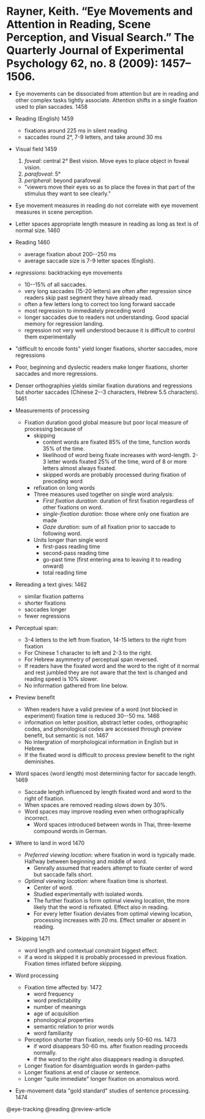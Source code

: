 # Rayner, Keith. “Eye Movements and Attention in Reading, Scene Perception, and Visual Search.” The Quarterly Journal of Experimental Psychology 62, no. 8 (2009): 1457–1506.

- Eye movements can be dissociated from attention but are in reading and other complex tasks tightly associate. Attention shifts in a single fixation used to plan saccades. 1458

- Reading (English) 1459
  - fixations around 225 ms in silent reading
  - saccades round 2°, 7-9 letters, and take around 30 ms 

- Visual field 1459
  1. *foveal*: central 2° Best vision. Move eyes to place object in foveal vision.
  2. *parafoveal*: 5°
  3. *peripheral*: beyond parafoveal

  - "viewers move their eyes so as to place the fovea in that part of the stimulus they want to see clearly."

- Eye movement measures in reading do not correlate with eye movement measures in scene perception.

- Letter spaces appropriate length measure in reading as long as text is of normal size. 1460

- Reading 1460
  - average fixation about 200--250 ms
  - average saccade size is 7-9 letter spaces (English).

- *regressions*: backtracking eye movements 
  - 10--15% of all saccades. 
  - very long saccades (15-20 letters) are often after regression since readers skip past segment they have already read.
  - often a few letters long to correct too long forward saccade 
  - most regression to immediately preceding word
  - longer saccades due to readers not understanding. Good spacial memory for regression landing.
  - regression not very well understood because it is difficult to control them experimentally

- "difficult to encode fonts" yield longer fixations, shorter saccades, more regressions

- Poor, beginning and dyslectic readers make longer fixations, shorter saccades and more regressions.

- Denser orthographies yields similar fixation durations and regressions but shorter saccades (Chinese 2--3 characters, Hebrew 5.5 characters). 1461

- Measurements of processing
  - Fixation duration good global measure but poor local measure of processing because of
    - skipping 
      - content words are fixated 85% of the time, function words 35% of the time.
      - likelihood of word being fixate increases with word-length. 2-3 letter words fixated 25% of the time, word of 8 or more letters almost always fixated.
      - skipped words are probably processed during fixation of preceding word
    - refixation on long words
    - Three measures used together on single word analysis:
      - *First fixation duration*: duration of first fixation regardless of other fixations on word.
      - *single-fixation duration*: those where only one fixation are made
      - *Gaze duration*: sum of all fixation prior to saccade to following word.
    - Units longer than single word
      - first-pass reading time
      - second-pass reading time
      - go-past time (first entering area to leaving it to reading onward)
      - total reading time

- Rereading a text gives: 1462
  - similar fixation patterns
  - shorter fixations
  - saccades longer
  - fewer regressions

- Perceptual span: 
  - 3-4 letters to the left from fixation, 14-15 letters to the right from fixation
  - For Chinese 1 character to left and 2-3 to the right.
  - For Hebrew asymmetry of perceptual span reversed.
  - If readers have the fixated word and the word to the right of it normal and rest jumbled they are not aware that the text is changed and reading speed is 10% slower.
  - No information gathered from line below.

- Preview benefit
  - When readers have a valid preview of a word (not blocked in experiment) fixation time is reduced 30--50 ms. 1466
  - information on letter position, abstract letter codes, orthographic codes, and phonological codes are accessed through preview benefit, but semantic is not. 1467
  - No intergration of morphological information in English but in Hebrew.
  - If the fixated word is difficult to process preview benefit to the right deminishes.

- Word spaces (word length) most determining factor for saccade length. 1469
  - Saccade length influenced by length fixated word and word to the right of fixation.
  - When spaces are removed reading slows down by 30%.
  - Word spaces may improve reading even when orthographically incorrect.
    - Word spaces introduced between words in Thai, three-lexeme compound words in German.

- Where to land in word 1470
  - *Preferred viewing location*: where fixation in word is typically made. Halfway between beginning and middle of word.
    - Genrally assumed that readers attempt to fixate center of word but saccade falls short.
  - *Optimal viewing location*: where fixation time is shortest.
    - Center of word.
    - Studied experimentally with isolated words.
    - The further fixation is form optimal viewing location, the more likely that the word is refixated. Effect also in reading.
    - For every letter fixation deviates from optimal viewing location, processing increases with 20 ms. Effect smaller or absent in reading.

- Skipping 1471
  - word length and contextual constraint biggest effect.
  - if a word is skipped it is probably processed in previous fixation. Fixation times inflated before skipping.

- Word processing 
  - Fixation time affected by: 1472
    - word frequency
    - word predictability
    - number of meanings
    - age of acquisition
    - phonological properties
    - semantic relation to prior words
    - word familiarity
  - Perception shorter than fixation, needs only 50-60 ms. 1473
    - if word disappears 50-60 ms. after fixation reading proceeds normally.  
    - if the word to the right also disappears reading is disrupted.
  - Longer fixation for disambiguation words in garden-paths
  - Longer fixations at end of clause or sentence.
  - Longer "quite immediate" longer fixation on anomalous word.

- Eye-movement data "gold standard" studies of sentence processing. 1474

@eye-tracking
@reading
@review-article

